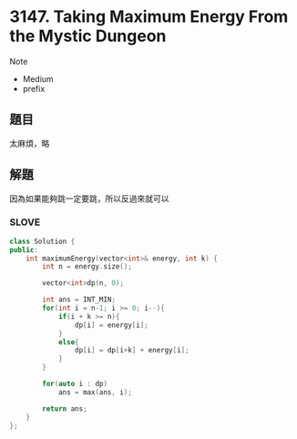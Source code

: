 # 3147. Taking Maximum Energy From the Mystic Dungeon


>[!note]
>- Medium
>- prefix


## 題目

太麻煩，略

## 解題

因為如果能夠跳一定要跳，所以反過來就可以

### SLOVE

```cpp
class Solution {
public:
    int maximumEnergy(vector<int>& energy, int k) {
        int n = energy.size();

        vector<int>dp(n, 0);

        int ans = INT_MIN;
        for(int i = n-1; i >= 0; i--){
            if(i + k >= n){
                dp[i] = energy[i];
            }
            else{
                dp[i] = dp[i+k] + energy[i];
            }
        }

        for(auto i : dp)
            ans = max(ans, i);

        return ans;
    }
};
```
